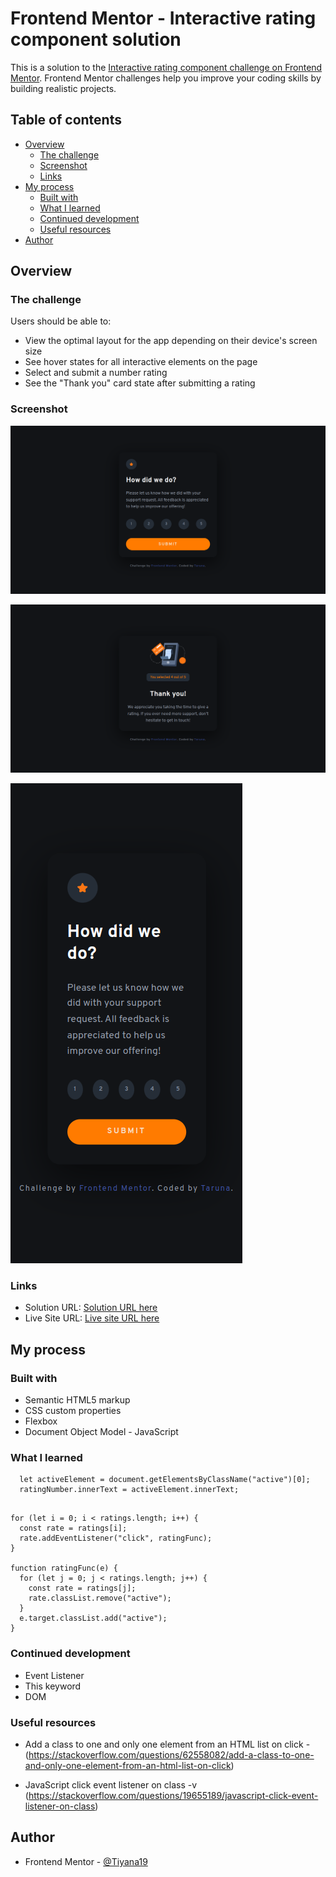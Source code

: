 # Frontend Mentor - Interactive rating component solution

This is a solution to the [Interactive rating component challenge on Frontend Mentor](https://www.frontendmentor.io/challenges/interactive-rating-component-koxpeBUmI). Frontend Mentor challenges help you improve your coding skills by building realistic projects.

## Table of contents

- [Overview](#overview)
  - [The challenge](#the-challenge)
  - [Screenshot](#screenshot)
  - [Links](#links)
- [My process](#my-process)
  - [Built with](#built-with)
  - [What I learned](#what-i-learned)
  - [Continued development](#continued-development)
  - [Useful resources](#useful-resources)
- [Author](#author)

## Overview

### The challenge

Users should be able to:

- View the optimal layout for the app depending on their device's screen size
- See hover states for all interactive elements on the page
- Select and submit a number rating
- See the "Thank you" card state after submitting a rating

### Screenshot

![Desktop-Size](images/desktop-preview.png)

![Active-State](images/active-state.png)

![Mobile-Size](images/mobile-preview.png)

### Links

- Solution URL: [Solution URL here](https://github.com/Tiyana19/interactive-rating-component)
- Live Site URL: [Live site URL here](https://tiyana19.github.io/interactive-rating-component/)

## My process

### Built with

- Semantic HTML5 markup
- CSS custom properties
- Flexbox
- Document Object Model - JavaScript

### What I learned

```
  let activeElement = document.getElementsByClassName("active")[0];
  ratingNumber.innerText = activeElement.innerText;

```

```

for (let i = 0; i < ratings.length; i++) {
  const rate = ratings[i];
  rate.addEventListener("click", ratingFunc);
}

function ratingFunc(e) {
  for (let j = 0; j < ratings.length; j++) {
    const rate = ratings[j];
    rate.classList.remove("active");
  }
  e.target.classList.add("active");
}

```

### Continued development

- Event Listener
- This keyword
- DOM

### Useful resources

- Add a class to one and only one element from an HTML list on click - (https://stackoverflow.com/questions/62558082/add-a-class-to-one-and-only-one-element-from-an-html-list-on-click)

- JavaScript click event listener on class -v (https://stackoverflow.com/questions/19655189/javascript-click-event-listener-on-class)

## Author

- Frontend Mentor - [@Tiyana19](https://www.frontendmentor.io/profile/Tiyana19)
